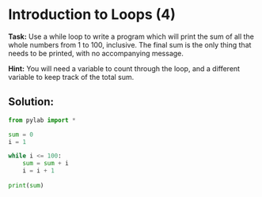 # Introduction to Loops (4)
**Task:** Use a while loop to write a program which will print the sum of all the whole numbers from 1 to 100, inclusive. The final sum is the only thing that needs to be printed, with no accompanying message. 

**Hint:** You will need a variable to count through the loop, and a different variable to keep track of the total sum.

## Solution:
```python
from pylab import *

sum = 0
i = 1

while i <= 100:
    sum = sum + i
    i = i + 1
    
print(sum)
```
